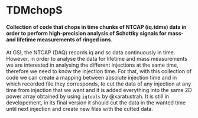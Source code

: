 # TDMchopS 
#### Collection of code that chops in time chunks of NTCAP (iq.tdms) data in order to perform high-precision analysis of Schottky signals for mass-and lifetime measurements of ringed ions.
At GSI, the NTCAP (DAQ) records iq and sc data continuously in time. However, in order to analyse the data for lifetime and mass measurements we are interested in analysing the different injections at the same time, therefore we need to know the injection time. For that, with this collection of code we can create a mapping between absolute injection time and in which recorded file they corresponds, to cut the data of any injection at any time from injection that we want and it is added everything into the same 2D power array obtained by using `iqtools` by @xaratustrah.
It is still in developement, in its final version it should cut the data in the wanted time until next injection and create new files with the cutted data.
